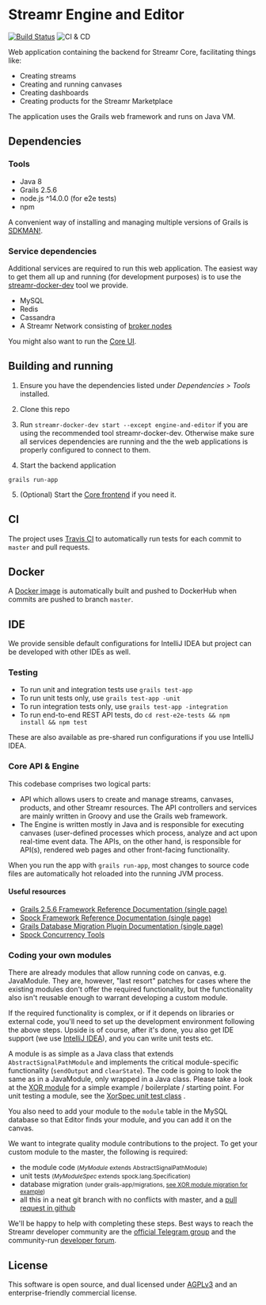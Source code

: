 # Streamr Engine and Editor

[![Build Status](https://travis-ci.org/streamr-dev/engine-and-editor.svg?branch=master)](https://travis-ci.org/streamr-dev/engine-and-editor)
![CI & CD](https://github.com/streamr-dev/engine-and-editor/workflows/CI%20&%20CD/badge.svg)

Web application containing the backend for Streamr Core, facilitating things like:

- Creating streams
- Creating and running canvases
- Creating dashboards
- Creating products for the Streamr Marketplace

The application uses the Grails web framework and runs on Java VM.

## Dependencies

### Tools

- Java 8
- Grails 2.5.6
- node.js ^14.0.0 (for e2e tests)
- npm

A convenient way of installing and managing multiple versions of Grails is [SDKMAN!](https://sdkman.io/install).

### Service dependencies

Additional services are required to run this web application. The easiest way to get them all up and running (for
development purposes) is to use the [streamr-docker-dev](https://github.com/streamr-dev/streamr-docker-dev) tool we
provide.

- MySQL
- Redis
- Cassandra
- A Streamr Network consisting of [broker nodes](https://github.com/streamr-dev/broker)

You might also want to run the [Core UI](https://github.com/streamr-dev/streamr-platform).

## Building and running

1. Ensure you have the dependencies listed under *Dependencies > Tools* installed.

2. Clone this repo

3. Run `streamr-docker-dev start --except engine-and-editor` if you are using the recommended tool streamr-docker-dev.
   Otherwise make sure all services dependencies are running and the the web applications is properly configured to
   connect to them.

4. Start the backend application

```
grails run-app
```

5. (Optional) Start the [Core frontend](https://github.com/streamr-dev/streamr-platform) if you need it.

## CI

The project uses [Travis CI](https://travis-ci.org/streamr-dev/engine-and-editor) to automatically run tests for each
commit to `master` and pull requests.

## Docker

A [Docker image](https://hub.docker.com/r/streamr/engine-and-editor/) is automatically built and pushed to DockerHub
when commits are pushed to branch `master`.

## IDE

We provide sensible default configurations for IntelliJ IDEA but project can be developed with other IDEs as well.

### Testing

- To run unit and integration tests use `grails test-app`
- To run unit tests only, use `grails test-app -unit`
- To run integration tests only, use `grails test-app -integration`
- To run end-to-end REST API tests, do `cd rest-e2e-tests && npm install && npm test`

These are also available as pre-shared run configurations if you use IntelliJ IDEA.

### Core API & Engine

This codebase comprises two logical parts:

- API which allows users to create and manage streams, canvases, products, and other Streamr resources. The API
  controllers and services are mainly written in Groovy and use the Grails web framework.
- The Engine is written mostly in Java and is responsible for executing canvases (user-defined processes which process,
  analyze and act upon real-time event data. The APIs, on the other hand, is responsible for API(s), rendered web pages
  and other front-facing functionality.

When you run the app with `grails run-app`, most changes to source code files are automatically hot reloaded into the
running JVM process.

#### Useful resources

- [Grails 2.5.6 Framework Reference Documentation (single page)](https://grails.github.io/grails2-doc/2.5.6/guide/single.html)
- [Spock Framework Reference Documentation (single page)](http://spockframework.org/spock/docs/1.1/all_in_one.html)
- [Grails Database Migration Plugin Documentation (single page)](http://grails-plugins.github.io/grails-database-migration/1.4.0/guide/single.html)
- [Spock Concurrency Tools](http://spockframework.org/spock/javadoc/1.1/spock/util/concurrent/package-summary.html)

### Coding your own modules

There are already modules that allow running code on canvas, e.g. JavaModule. They are, however, "last resort" patches
for cases where the existing modules don't offer the required functionality, but the functionality also isn't reusable
enough to warrant developing a custom module.

If the required functionality is complex, or if it depends on libraries or external code, you'll need to set up the
development environment following the above steps. Upside is of course, after it's done, you also get IDE support (we
use [IntelliJ IDEA](https://www.jetbrains.com/idea/)), and you can write unit tests etc.

A module is as simple as a Java class that extends `AbstractSignalPathModule` and implements the critical
module-specific functionality (`sendOutput` and `clearState`). The code is going to look the same as in a JavaModule,
only wrapped in a Java class. Please take a look at
the [XOR module](https://github.com/streamr-dev/engine-and-editor/blob/master/src/java/com/unifina/signalpath/bool/Xor.java)
for a simple example / boilerplate / starting point. For unit testing a module, see
the [XorSpec unit test class](https://github.com/streamr-dev/engine-and-editor/blob/master/test/unit/com/unifina/signalpath/bool/XorSpec.groovy)
.

You also need to add your module to the `module` table in the MySQL database so that Editor finds your module, and you
can add it on the canvas.

We want to integrate quality module contributions to the project. To get your custom module to the master, the following
is required:

* the module code <small>(*MyModule* extends AbstractSignalPathModule)</small>
* unit tests <small>(*MyModuleSpec* extends spock.lang.Specification)</small>
* database migration <small> (under
  grails-app/migrations, [see XOR module migration for example](https://github.com/streamr-dev/engine-and-editor/blob/master/grails-app/migrations/core/2020-12-18-remove-user-password.groovy)) </small>
* all this in a neat git branch with no conflicts with master, and
  a [pull request in github](https://github.com/streamr-dev/engine-and-editor/pull/229)

We'll be happy to help with completing these steps. Best ways to reach the Streamr developer community are
the [official Telegram group](https://t.me/streamrdata) and the
community-run [developer forum](http://forum.streamr.dev/).

## License

This software is open source, and dual licensed under [AGPLv3](https://www.gnu.org/licenses/agpl.html) and an
enterprise-friendly commercial license.
